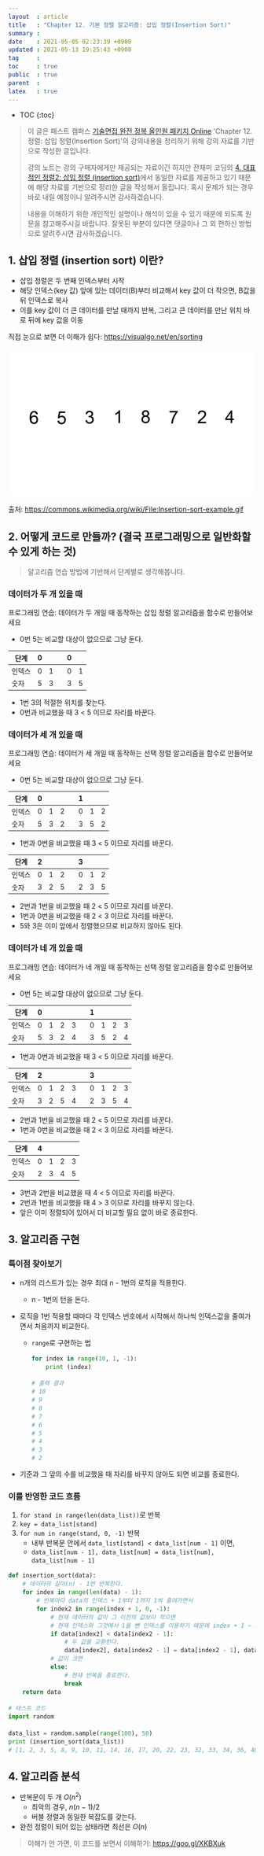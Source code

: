 ```yaml
---
layout  : article
title   : "Chapter 12. 기본 정렬 알고리즘: 삽입 정렬(Insertion Sort)"
summary : 
date    : 2021-05-05 02:23:39 +0900
updated : 2021-05-13 19:25:43 +0900
tag     : 
toc     : true
public  : true
parent  : 
latex   : true
---
```

* TOC
{:toc}

> 이 글은 패스트 캠퍼스 [기술면접 완전 정복 올인원 패키지 Online](https://fastcampus.co.kr/dev_online_algo) 'Chapter 12. 정렬: 삽입 정렬(Insertion Sort)'의 강의내용을 정리하기 위해 강의 자료를 기반으로 작성한 글입니다.
>
> 강의 노트는 강의 구매자에게만 제공되는 자료이긴 하지만 잔재미 코딩의 [4. 대표적인 정렬2: 삽입 정렬 (insertion sort)](https://www.fun-coding.org/Chapter12-insertionsorting.html)에서 동일한 자료를 제공하고 있기 때문에 해당 자료를 기반으로 정리한 글을 작성해서 올립니다. 혹시 문제가 되는 경우 바로 내릴 예정이니 알려주시면 감사하겠습니다.
>
> 내용을 이해하기 위한 개인적인 설명이나 해석이 있을 수 있기 때문에 되도록 원문을 참고해주시길 바랍니다.
> 잘못된 부분이 있다면 댓글이나 그 외 편하신 방법으로 알려주시면 감사하겠습니다.

## 1. 삽입 정렬 (insertion sort) 이란?

* 삽입 정렬은 두 번째 인덱스부터 시작
* 해당 인덱스(key 값) 앞에 있는 데이터(B)부터 비교해서 key 값이 더 작으면, B값을 뒤 인덱스로 복사
* 이를 key 값이 더 큰 데이터를 만날 때까지 반복, 그리고 큰 데이터를 만난 위치 바로 뒤에 key 값을 이동

직접 눈으로 보면 더 이해가 쉽다: https://visualgo.net/en/sorting

![insertion sort](/post-img/fc-algo-algorithm-12-sort-insert/Insertion-sort-example.gif)

출처: https://commons.wikimedia.org/wiki/File:Insertion-sort-example.gif

## 2. 어떻게 코드로 만들까? (결국 프로그래밍으로 일반화할 수 있게 하는 것)

> 알고리즘 연습 방법에 기반해서 단계별로 생각해봅니다.

### 데이터가 두 개 있을 때

프로그래밍 연습: 데이터가 두 개일 때 동작하는 삽입 정렬 알고리즘을 함수로 만들어보세요

* 0번 5는 비교할 대상이 없으므로 그냥 둔다.

| 단계   | 0   |     |     | 0   |     |
| ------ | --- | --- | --- | --- | --- |
| 인덱스 | 0   | 1   |     | 0   | 1   |
| 숫자   | 5   | 3   |     | 3   | 5   |

* 1번 3의 적절한 위치를 찾는다.
* 0번과 비교했을 때 3 < 5 이므로 자리를 바꾼다.

### 데이터가 세 개 있을 때

프로그래밍 연습: 데이터가 세 개일 때 동작하는 선택 정렬 알고리즘을 함수로 만들어보세요

* 0번 5는 비교할 대상이 없으므로 그냥 둔다.

| 단계   | 0   |     |     |     | 1   |     |     |
| ------ | --- | --- | --- | --- | --- | --- | --- |
| 인덱스 | 0   | 1   | 2   |     | 0   | 1   | 2   |
| 숫자   | 5   | 3   | 2   |     | 3   | 5   | 2   |

* 1번과 0번을 비교했을 때 3 < 5 이므로 자리를 바꾼다.

| 단계   | 2   |     |     |     | 3   |     |     |
| ------ | --- | --- | --- | --- | --- | --- | --- |
| 인덱스 | 0   | 1   | 2   |     | 0   | 1   | 2   |
| 숫자   | 3   | 2   | 5   |     | 2   | 3   | 5   |

* 2번과 1번을 비교했을 때 2 < 5 이므로 자리를 바꾼다.
* 1번과 0번을 비교했을 때 2 < 3 이므로 자리를 바꾼다.
* 5와 3은 이미 앞에서 정렬했으므로 비교하지 않아도 된다.

### 데이터가 네 개 있을 때

프로그래밍 연습: 데이터가 네 개일 때 동작하는 선택 정렬 알고리즘을 함수로 만들어보세요

* 0번 5는 비교할 대상이 없으므로 그냥 둔다.

| 단계   | 0   |     |     |     |     | 1   |     |     |     |
| ------ | --- | --- | --- | --- | --- | --- | --- | --- | --- |
| 인덱스 | 0   | 1   | 2   | 3   |     | 0   | 1   | 2   | 3   |
| 숫자   | 5   | 3   | 2   | 4   |     | 3   | 5   | 2   | 4   |

* 1번과 0번과 비교했을 때 3 < 5 이므로 자리를 바꾼다.

| 단계   | 2   |     |     |     |     | 3   |     |     |     |
| ------ | --- | --- | --- | --- | --- | --- | --- | --- | --- |
| 인덱스 | 0   | 1   | 2   | 3   |     | 0   | 1   | 2   | 3   |
| 숫자   | 3   | 2   | 5   | 4   |     | 2   | 3   | 5   | 4   |

* 2번과 1번을 비교했을 때 2 < 5 이므로 자리를 바꾼다.
* 1번과 0번을 비교했을 때 2 < 3 이므로 자리를 바꾼다.

| 단계   | 4   |     |     |     |
| ------ | --- | --- | --- | --- |
| 인덱스 | 0   | 1   | 2   | 3   |
| 숫자   | 2   | 3   | 4   | 5   |

* 3번과 2번을 비교했을 때 4 < 5 이므로 자리를 바꾼다.
* 2번과 1번을 비교했을 때 4 > 3 이므로 자리를 바꾸지 않는다.
* 앞은 이미 정렬되어 있어서 더 비교할 필요 없이 바로 종료한다.

## 3. 알고리즘 구현

### 특이점 찾아보기

* n개의 리스트가 있는 경우 최대 n - 1번의 로직을 적용한다.
    * n - 1번의 턴을 돈다.
* 로직을 1번 적용할 때마다 각 인덱스 번호에서 시작해서 하나씩 인덱스값을 줄여가면서 처음까지 비교한다.
    * `range`로 구현하는 법

        ```python
        for index in range(10, 1, -1):
            print (index)

        # 출력 결과
        # 10
        # 9
        # 8
        # 7
        # 6
        # 5
        # 4
        # 3
        # 2
        ```

* 기준과 그 앞의 수를 비교했을 때 자리를 바꾸지 않아도 되면 비교를 종료한다.

### 이를 반영한 코드 흐름

1. `for stand in range(len(data_list))`로 반복
1. `key = data_list[stand]`
1. `for num in range(stand, 0, -1)` 반복
    * 내부 반복문 안에서 `data_list[stand] < data_list[num - 1]` 이면,
    * `data_list[num - 1], data_list[num] = data_list[num], data_list[num - 1]`

```python
def insertion_sort(data):
    # 데이터의 길이(n) - 1번 반복한다.
    for index in range(len(data) - 1):
        # 반복마다 data의 인덱스 + 1부터 1까지 1씩 줄여가면서
        for index2 in range(index + 1, 0, -1):
            # 현재 데이터의 값이 그 이전의 값보다 작으면
            # 현재 인덱스와 그것에서 1을 뺀 인덱스를 이용하기 때문에 index + 1 ~ 1까지 비교했던 것.
            if data[index2] < data[index2 - 1]:
                # 두 값을 교환한다.
                data[index2], data[index2 - 1] = data[index2 - 1], data[index2]
            # 값이 크면
            else:
                # 현재 반복을 종료한다.
                break
    return data

# 테스트 코드
import random

data_list = random.sample(range(100), 50)
print (insertion_sort(data_list))
# [1, 2, 3, 5, 8, 9, 10, 11, 14, 16, 17, 20, 22, 23, 32, 33, 34, 36, 40, 43, 46, 47, 49, 50, 51, 53, 56, 57, 60, 61, 62, 64, 65, 67, 68, 71, 72, 74, 75, 81, 82, 83, 85, 86, 89, 90, 91, 93, 96, 99]
```

## 4. 알고리즘 분석

* 반복문이 두 개 $O(n^2)$
    * 최악의 경우, $n(n−1) / 2$
    * 버블 정렬과 동일한 복잡도를 갖는다.
* 완전 정렬이 되어 있는 상태라면 최선은 $O(n)$

> 이해가 안 가면, 이 코드를 보면서 이해하기: https://goo.gl/XKBXuk
